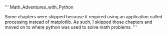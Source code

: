 '''
Math_Adventures_with_Python


Some chapters were skipped because it required using an application called processing instead of matplotlib. As such, I skipped those chapters and moved on to where python was used to solve math problems. 
'''
